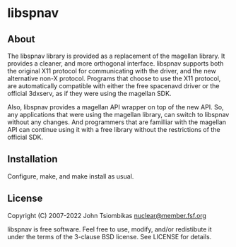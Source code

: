 libspnav
========

About
-----

The libspnav library is provided as a replacement of the magellan library. It
provides a cleaner, and more orthogonal interface. libspnav supports both the
original X11 protocol for communicating with the driver, and the new
alternative non-X protocol. Programs that choose to use the X11 protocol, are
automatically compatible with either the free spacenavd driver or the official
3dxserv, as if they were using the magellan SDK.

Also, libspnav provides a magellan API wrapper on top of the new API. So, any
applications that were using the magellan library, can switch to libspnav
without any changes. And programmers that are familliar with the magellan API
can continue using it with a free library without the restrictions of the
official SDK.


Installation
------------

Configure, make, and make install as usual.


License
-------

Copyright (C) 2007-2022 John Tsiombikas <nuclear@member.fsf.org>

libspnav is free software. Feel free to use, modify, and/or redistibute it
under the terms of the 3-clause BSD license. See LICENSE for details.
